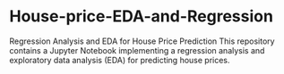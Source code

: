 # House-price-EDA-and-Regression
Regression Analysis and EDA for House Price Prediction This repository contains a Jupyter Notebook implementing a regression analysis and exploratory data analysis (EDA) for predicting house prices. 

